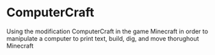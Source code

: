 # ComputerCraft
Using the modification ComputerCraft in the game Minecraft in order to manipulate a computer to print text, build, dig, and move thorughout Minecraft 

